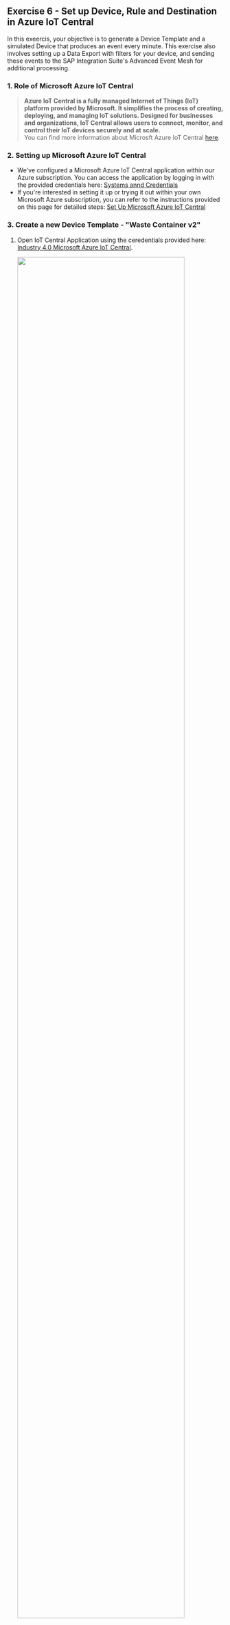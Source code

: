 ## Exercise 6 - Set up Device, Rule and Destination in Azure IoT Central    
In this exeercis, your objective is to generate a Device Template and a simulated Device that produces an event every minute. This exercise also involves setting up a Data Export with filters for your device, and sending these events to the SAP Integration Suite's Advanced Event Mesh for additional processing.

### 1. Role of Microsoft Azure IoT Central    
>
>**Azure IoT Central is a fully managed Internet of Things (IoT) platform provided by Microsoft. It simplifies the process of creating, deploying, and managing IoT solutions. Designed for businesses and organizations, IoT Central allows users to connect, monitor, and control their IoT devices securely and at scale.**     
>You can find more information about Microsft Azure IoT Central [here](https://azure.microsoft.com/en-in/products/iot-central).

### 2. Setting up Microsoft Azure IoT Central      
- We've configured a Microsoft Azure IoT Central application within our Azure subscription. You can access the application by logging in with the provided credentials here: [Systems annd Credentials](../ex0/README.md/#systems-annd-credentials)
- If you're interested in setting it up or trying it out within your own Microsoft Azure subscription, you can refer to the instructions provided on this page for detailed steps: [Set Up Microsoft Azure IoT Central](./SetUp_Azure_IoT.md)

### 3. Create a new Device Template  - "Waste Container v2"

1. Open IoT Central Application using the ceredentials provided here: [Industry 4.0 Microsoft Azure IoT Central](../ex0/README.md/#systems-annd-credentials).

    <img src="./images/MSAzureIoTCentralHome.jpg" width="90%" height="90%" />
    <!-- ![plot](./images/MSAzureIoTCentralHome.jpg) -->

2. In this scenario, you will create a new device template based on your custom capabilities. Open **Extend Side Navigation** and Choose **Device templates** 

    <img src="./images/newdevice-template0.jpg" width="90%" height="90%" />

3. Select **New** to create a new device template. 

    <img src="./images/newdevice-template00.jpg" width="90%" height="90%" />

4. In the **Select type** > **Create a custom device template**, select **IoT Device** to create a custom device template. Choose **Next:Customize**.

    <img src="./images/newdevice-template1.jpg" width="90%" height="90%" />
    <!-- ![plot](./images/newdevice-template1.png) -->

5. In the **Device template name** field, enter **Waste Container v2**. Choose **Next: Review**.

   <img src="./images/newdevice-template2.jpg" width="90%" height="90%" />
   <!-- ![plot](./images/newdevice-template2.png) -->

6. Review and choose **Create**. 

   <img src="./images/newdevice-template3.jpg" width="90%" height="90%" />
   <!-- ![plot](./images/newdevice-template3.png) -->

7. Choose **Import a model** to import model file.

    <img src="./images/import-template1.jpg" width="90%" height="90%" />
    <img src="./images/import-template0.jpg" width="90%" height="90%" />
    <!-- ![plot](./images/import-template.png) -->

    **Note**: **Container-Data.json** file is available in [devicetemplate](./devicetemplate/) folder. Upload this model file.

    <img src="./images/model-imported.jpg" width="90%" height="90%" />
    <!-- ![plot](./images/model-imported.png) -->

8. Choose **Views** and the choose **Editing device and cloud data** to add a test view.

    <img src="./images/addview.jpg" width="90%" height="90%" />
    <!-- ![plot](./images/addview.png) -->

9. Select the fields as per your requirement. For a sample view, you can choose **Container ID**, **Container Type**, **Location ID** and **Status** fields and choose **Save**.

    <img src="./images/addview1.jpg" width="90%" height="90%" />
    <img src="./images/addview2.jpg" width="90%" height="90%" />
    <!-- ![plot](./images/addview1.png) -->

10. Choose **Publish**.

    <img src="./images/publish.jpg" width="90%" height="90%" />
    <img src="./images/publish1.jpg" width="90%" height="90%" />
    <img src="./images/publish2.jpg" width="90%" height="90%" />
    <!-- ![plot](./images/publish.png) -->

### 4. Create a new Device of template "Waste Container v2"

1. Choose **Devices** and then choose **+ New** to create a new device. 

    <img src="./images/newdevice00.jpg" width="90%" height="90%" />
    <!-- ![plot](./images/newdevice.png) -->

2. In the **Device Template** dropdown menu, choose the device template you created and then choose **Create**.

    <img src="./images/newdevice01.jpg" width="90%" height="90%" />
    <img src="./images/newdevice02.jpg" width="90%" height="90%" />
    <img src="./images/newdevice03.jpg" width="90%" height="90%" />
    <!-- ![plot](./images/newdevice1.png) -->


### 5. Configure Data Export

During this step, you'll initially establish a Destination, outlining the connection specifics for the Advanced Event Mesh. Afterward, you'll configure a Data Export to transmit event information when the device's Fill Level drops below 30.

1. Choose **Data export**, navigate to **Destinations** and then choose **New destination**

    <img src="./images/data-export00.jpg" width="90%" height="90%" />

2. Enter following values:
    - **Name: DEST-AEM-IN263-XXX** where XXX is the id from your email id.
    - **Destination type: Webhook**
    - **Callback URL: https://{Username}:{Password}@{Secured Rest HOST}/{Topic Subscription}** where Username, Password, Secured Rest HOST, Topic Subscription are noted in exercise 2.     
    <img src="./images/data-export01.jpg" width="90%" height="90%" />     
    Then choose **Save**.

3. Choose **Data export** and then choose **+ New Data Export** to create new Data export.

    <img src="./images/data-export02.jpg" width="90%" height="90%" />

4. Enter **EXPORT-IN263-XXX** as value where XXX is your id from email. 
   - Disable the Data export by switiching of the status 
   - In the **Type of data to export** dropdown menu, select **Telemetry** and then choose **+Filter**. 

    <img src="./images/data-export03.jpg" width="90%" height="90%" />

5. In the **Export the data if** dropdown menu, select **all of the conditions are true**. Add following filters as shown in following image:
    - Device Template = Waste Container v2
    - Filling Level LT 30
    - Waste Container / Status = Working    
    <img src="./images/data-export04.jpg" width="90%" height="90%" />

    <!-- ![plot](./images/dataexport-new.png) -->

6.  In the **Enrichments** section, choose **+Custom String** and enter the below key value pairs as shown below.
    - Application: Industry-40
    - DeviceName: Azure     
    <img src="./images/data-export05.jpg" width="90%" height="90%" />

7. In the **Enrichments** section, choose **+Property** and enter the below key value pairs as shown below.
    - ContainerID: Waste Container v2 / Container ID
    - System: Device name
    - DeviceTemplate: Device template name
    - Location: Waste Container v2 / Location Id     
    <img src="./images/data-export06.jpg" width="90%" height="90%" />

8. In the **Destinations** section, choose **+Destination** 

    <img src="./images/data-export07.jpg" width="90%" height="90%" />       

    Then select the detination created earlier in step 2 of part 5 and choose **Save**. 
    <img src="./images/data-export08.jpg" width="90%" height="90%" />    


### 6. Congratulations!

Congratulations on completing your Exercise 6! You have successfully created Device Template, Device and Data export with destination to send event to SAP Inetrgation Suite, Advanced Event Mesh. 

Let's Continue to - [Exercise 7 - Execute the End-to-End Scenario](../ex7/README.md)